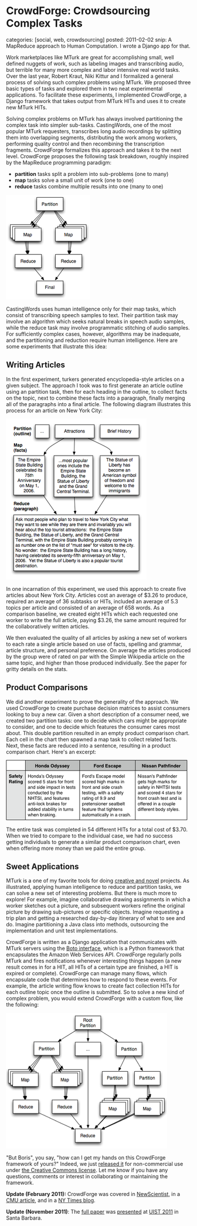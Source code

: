 CrowdForge: Crowdsourcing Complex Tasks
=======================================
categories: [social, web, crowdsourcing]
posted: 2011-02-02
snip: A MapReduce approach to Human Computation. I wrote a Django app for that.



Work marketplaces like MTurk are great for accomplishing small, well
defined nuggets of work, such as labeling images and transcribing audio,
but terrible for many more complex and labor intensive real world tasks.
Over the last year, Robert Kraut, Niki Kittur and I formalized a general
process of solving such complex problems using MTurk. We proposed three
basic types of tasks and explored them in two neat experimental
applications. To facilitate these experiments, I implemented CrowdForge,
a Django framework that takes output from MTurk HITs and uses it to
create new MTurk HITs. 

Solving complex problems on MTurk has always involved partitioning the
complex task into simpler sub-tasks.  CastingWords, one of the most
popular MTurk requesters, transcribes long audio recordings by splitting
them into overlapping segments, distributing the work among workers,
performing quality control and then recombining the transcription
fragments. CrowdForge formalizes this approach and takes it to the next
level. CrowdForge proposes the following task breakdown, roughly
inspired by the MapReduce programming paradigm:

-   **partition** tasks split a problem into sub-problems (one to many)
-   **map** tasks solve a small unit of work (one to one)
-   **reduce** tasks combine multiple results into one (many to one)

![image][] 

CastingWords uses human intelligence only for their map tasks, which
consist of transcribing speech samples to text. Their partition task may
involve an algorithm which seeks natural breaks in speech audio samples,
while the reduce task may involve programmatic stitching of audio
samples. For sufficiently complex cases, however, algorithms may be
inadequate, and the partitioning and reduction require human
intelligence. Here are some experiments that illustrate this idea:

## Writing Articles

In the first experiment, turkers generated encyclopedia-style articles
on a given subject. The approach I took was to first generate an article
outline using an partition task, then for each heading in the outline,
to collect facts on the topic, next to combine these facts into a
paragraph, finally merging all of the paragraphs into a final article.
The following diagram illustrates this process for an article on New
York City: 

![image][1] 

In one incarnation of this experiment, we used this approach to create
five articles about New York City. Articles cost an average of $3.26 to
produce, required an average of 36 subtasks or HITs, included an average
of 5.3 topics per article and consisted of an average of 658 words. As a
comparison baseline, we created eight HITs which each requested one
worker to write the full article, paying $3.26, the same amount required
for the collaboratively written articles. 

We then evaluated the quality of all articles by asking a new set of
workers to each rate a single article based on use of facts, spelling
and grammar, article structure, and personal preference. On average the
articles produced by the group were of rated on par with the Simple
Wikipedia article on the same topic, and higher than those produced
individually. See the paper for gritty details on the stats.

## Product Comparisons

We did another experiment to prove the generality of the approach. We
used CrowdForge to create purchase decision matrices to assist consumers
looking to buy a new car. Given a short description of a consumer need,
we created two partition tasks: one to decide which cars might be
appropriate to consider, and one to decide which features the consumer
cares most about. This double partition resulted in an empty product
comparison chart. Each cell in the chart then spawned a map task to
collect related facts. Next, these facts are reduced into a sentence,
resulting in a product comparison chart. Here's an excerpt: 

![image][2]

The entire task was completed in 54 different HITs for a total cost of
$3.70. When we tried to compare to the individual case, we had no
success getting individuals to generate a similar product comparison
chart, even when offering more money than we paid the entire group.

## Sweet Applications

MTurk is a one of my favorite tools for doing [creative and novel][]
projects. As illustrated, applying human intelligence to reduce and
partition tasks, we can solve a new set of interesting problems. But
there is much more to explore! For example, imagine collaborative
drawing assignments in which a worker sketches out a picture, and
subsequent workers refine the original picture by drawing sub-pictures
or specific objects. Imagine requesting a trip plan and getting a
researched day-by-day itinerary of what to see and do. Imagine
partitioning a Java class into methods, outsourcing the implementation
and unit test implementations. 

CrowdForge is written as a Django application that communicates with
MTurk servers using the [Boto interface][], which is a Python framework
that encapsulates the Amazon Web Services API. CrowdForge regularly
polls MTurk and fires notifications whenever interesting things happen
(a new result comes in for a HIT, all HITs of a certain type are
finished, a HIT is expired or complete). CrowdForge can manage many
flows, which encapsulate code that determines how to respond to these
events. For example, the article writing flow knows to create fact
collection HITs for each outline topic once the outline is submitted. So
to solve a new kind of complex problem, you would extend CrowdForge with
a custom flow, like the following: 

![image][3]

"But Boris", you say, "how can I get my hands on this CrowdForge
framework of yours?" Indeed, we just [released it][] for non-commercial
use under [the Creative Commons license][]. Let me know if you have any
questions, comments or interest in collaborating or maintaining the framework.

**Update (February 2011):** CrowdForge was covered in [NewScientist][],
in a [CMU article][], and in a [NY Times blog][nyt].

**Update (November 2011)**: The [full paper][paper] was [presented][] at
[UIST 2011][] in Santa Barbara.

  [image]: crowdforge-simple.png
  [1]: crowdforge-article.png
  [2]: crowdforge-purchase.png
  [creative and novel]: http://www.quora.com/What-are-the-most-creative-uses-of-Amazon-s-Mechanical-Turk
  [Boto interface]: http://code.google.com/p/boto/
  [3]: crowdforge-complex.png
  [released it]: https://github.com/borismus/CrowdForge
  [the Creative Commons license]: http://creativecommons.org/licenses/by-nc/3.0/
  [UIST 2011]: http://www.acm.org/uist/
  [NewScientist]: http://www.newscientist.com/article/mg20927985.800-silicon-supervisor-gets-the-job-done-online.html
  [CMU article]: http://www.cmu.edu/homepage/society/2011/winter/crowdforge.shtml
  [paper]: crowdforge-uist-11.pdf
  [presented]: http://smustalks.appspot.com/crowdforge-11/
  [nyt]: http://open.blogs.nytimes.com/2011/10/19/uist-2011-crowdsourcing-research/
